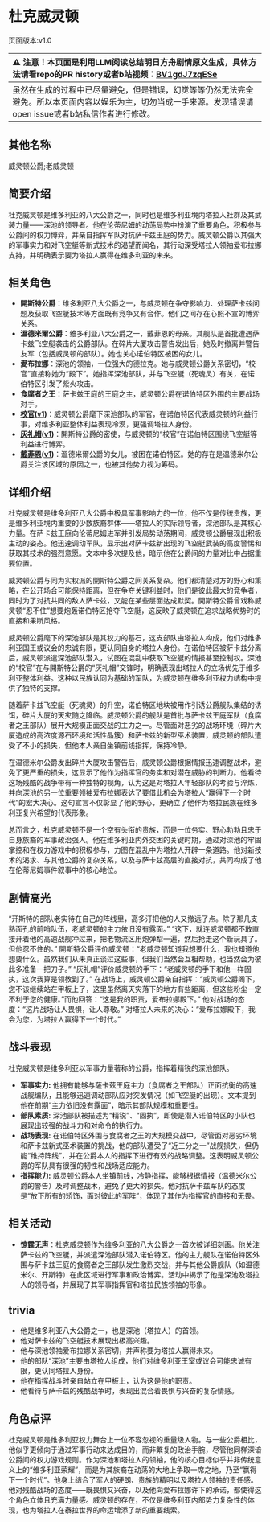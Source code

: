 # 杜克威灵顿
页面版本:v1.0
 

| :warning: 注意！本页面是利用LLM阅读总结明日方舟剧情原文生成，具体方法请看repo的PR history或者b站视频：[BV1gdJ7zqESe](https://www.bilibili.com/video/BV1gdJ7zqESe/)         |
|:----------------------------|
| 虽然在生成的过程中已尽量避免，但是错误，幻觉等等仍然无法完全避免。所以本页面内容以娱乐为主，切勿当成一手来源。发现错误请open issue或者b站私信作者进行修改。|



## 其他名称
威灵顿公爵;老威灵顿
## 简要介绍
杜克威灵顿是维多利亚的八大公爵之一，同时也是维多利亚境内塔拉人社群及其武装力量——深池的领导者。他在伦蒂尼姆的动荡局势中扮演了重要角色，积极参与公爵间的权力博弈，并亲自指挥军队对抗萨卡兹王庭的势力。威灵顿公爵以其强大的军事实力和对飞空艇等新式技术的渴望而闻名，其行动深受塔拉人领袖爱布拉娜支持，并明确表示要为塔拉人赢得在维多利亚的未来。
## 相关角色
-   **開斯特公爵**：维多利亚八大公爵之一，与威灵顿在争夺影响力、处理萨卡兹问题及获取飞空艇技术等方面既有竞争又有合作。他们之间存在心照不宣的博弈关系。
-   **溫德米爾公爵**：维多利亚八大公爵之一，戴菲恩的母亲。其舰队是首批遭遇萨卡兹飞空艇袭击的公爵部队。在碎片大厦攻击警告发出后，她及时撤离并警告友军（包括威灵顿的部队）。她也关心诺伯特区被困的女儿。
-   **愛布拉娜**：深池的领袖，一位强大的德拉克。她与威灵顿公爵关系密切，“校官”直接称她为“殿下”。她指挥深池部队，并与飞空艇（死魂灵）有关，在诺伯特区引发了紫火攻击。
-   **食腐者之王**：萨卡兹王庭的王庭之主，威灵顿公爵在诺伯特区外围的主要战场对手。
-   **[校官](../char_v3/extended_char_xiao_guan.md)([v1](extended_char_xiao_guan.md))**：威灵顿公爵麾下深池部队的军官，在诺伯特区代表威灵顿的利益行事，对维多利亚整体利益表现冷漠，更强调塔拉人身份。
-   **[灰礼帽](../char_v3/extended_char_hui_li_mao.md)([v1](extended_char_hui_li_mao.md))**：開斯特公爵的密使，与威灵顿的“校官”在诺伯特区围绕飞空艇等利益进行博弈。
-   **[戴菲恩](../char_v3/char_4110_delphn.md)([v1](char_4110_delphn.md))**：溫德米爾公爵的女儿，被困在诺伯特区。她的存在是温德米尔公爵关注该区域的原因之一，也被其他势力视为筹码。
## 详细介绍
杜克威灵顿是维多利亚八大公爵中极具军事影响力的一位，他不仅是传统贵族，更是维多利亚境内重要的少数族裔群体——塔拉人的实际领导者，深池部队是其核心力量。在萨卡兹王庭向伦蒂尼姆进军并引发局势动荡期间，威灵顿公爵展现出积极主动的姿态。他迅速调动军队，显示出对萨卡兹新出现的飞空艇武装的高度警惕和获取其技术的强烈意愿。文本中多次提及他，暗示他在公爵间的力量对比中占据重要位置。

威灵顿公爵与同为实权派的開斯特公爵之间关系复杂。他们都清楚对方的野心和策略，在公开场合可能保持距离，但在争夺关键利益时，他们是彼此最大的竞争者，同时为了对抗共同的敌人萨卡兹，又能在某些层面达成默契。開斯特公爵曾戏称威灵顿“忍不住”想要炮轰诺伯特区抢夺飞空艇，这反映了威灵顿在追求战略优势时的直接和果断风格。

威灵顿公爵麾下的深池部队是其权力的基石，这支部队由塔拉人构成，他们对维多利亚国王或议会的忠诚有限，更认同自身的塔拉人身份。在诺伯特区被萨卡兹分离后，威灵顿派遣深池部队潜入，试图在混乱中获取飞空艇的情报甚至控制权。深池的“校官”在与開斯特公爵的“灰礼帽”交锋时，明确表现出塔拉人的立场优先于维多利亚整体利益。这种以民族认同为基础的军队，为威灵顿在维多利亚权力结构中提供了独特的支撑。

随着萨卡兹飞空艇（死魂灵）的升空，诺伯特区地块被用作引诱公爵舰队集结的诱饵，碎片大厦的天灾随之降临。威灵顿公爵的舰队是首批与萨卡兹王庭军队（食腐者之王部队）展开大规模正面交战的主力之一。尽管面对恶劣的战场环境（碎片大厦造成的高浓度源石环境和活性晶簇）和萨卡兹的新型巫术装置，威灵顿的部队遭受了不小的损失，但他本人亲自坐镇前线指挥，保持冷静。

在温德米尔公爵发出碎片大厦攻击警告后，威灵顿公爵根据情报迅速调整战术，避免了更严重的损失，这显示了他作为指挥官的务实和对潜在威胁的判断力。他看待这场残酷的战争带有一种独特的视角，认为这是对塔拉人年轻部队的考验与淬炼，并向深池的另一位重要领袖爱布拉娜表达了要借此机会为塔拉人“赢得下一个时代”的宏大决心。这句宣言不仅彰显了他的野心，更确立了他作为塔拉民族在维多利亚复兴希望的代表形象。

总而言之，杜克威灵顿不是一个空有头衔的贵族，而是一位务实、野心勃勃且忠于自身族裔的军事政治强人。他在维多利亚内外交困的关键时期，通过对深池的牢固掌控和在权力游戏中的积极参与，力图在混乱中为塔拉人开辟一条道路。他对新技术的渴求、与其他公爵的复杂关系，以及与萨卡兹高层的直接对抗，共同构成了他在伦蒂尼姆事件叙事中的核心地位。
## 剧情高光
“开斯特的部队老实待在自己的阵线里，高多汀把他的人又撤远了点。除了那几支熟面孔的前哨队伍，老威灵顿的主力依旧没有露面。”
“这下，就连威灵顿都不敢直接开着他的高速战舰冲过来，把老物流区用炮弹犁一遍，然后抢走这个新玩具了。但他忍不住的。”
開斯特公爵评价威灵顿：“老威灵顿知道我想要什么，我也知道他想要什么。虽然我们从未真正谈过这些事，但我们当然会互相帮助，也当然会为彼此多准备一把刀子。”
“灰礼帽”评价威灵顿的手下：“老威灵顿的手下和他一样固执，这次我算是领教到了。”
在战场上，威灵顿公爵亲自指挥：“威灵顿公爵阁下，您不该继续站在甲板上了，这里虽然离天灾落下的地方有些距离，但这些粉尘一定不利于您的健康。”而他回答：“这是我的职责，爱布拉娜殿下。”
他对战场的态度：“这片战场让人畏惧，让人尊敬。”
对塔拉人未来的决心：“爱布拉娜殿下，我会为您，为塔拉人赢得下一个时代。”
## 战斗表现
杜克威灵顿是维多利亚以军事力量著称的公爵，指挥着精锐的深池部队。
- **军事实力:** 他拥有能够与薩卡茲王庭主力（食腐者之王部队）正面抗衡的高速战舰编队，且能够迅速调动部队应对突发情况（如飞空艇的出现）。文本提到他在前期“主力依旧没有露面”，暗示其部队规模和重要性。
- **部队素质:** 深池部队被描述为“精锐”、“固执”，即使是潜入诺伯特区的小队也展现出较强的战斗力和对命令的执行力。
- **战场表现:** 在诺伯特区外围与食腐者之王的大规模交战中，尽管面对恶劣环境和萨卡兹新式巫术装置的挑战，他的部队遭受了“近三分之一”战舰损失，但仍能“维持阵线”，并在公爵本人的指挥下进行有效的战略调整。这表明威灵顿公爵的军队具有很强的韧性和战场适应能力。
- **指挥能力:** 威灵顿公爵本人坐镇前线，冷静指挥，能够根据情报（温德米尔公爵的警告）及时调整战术，避免了更大的损失。他对抗萨卡兹军队的态度是“放下所有的矫饰，面对彼此的军阵”，体现了其作为指挥官的直接和无畏。
## 相关活动
-   **[惊霆无声](../stories/main_12.md)**：杜克威灵顿作为维多利亚的八大公爵之一首次被详细刻画。他关注萨卡兹的飞空艇，并派遣深池部队潜入诺伯特区。他的主力舰队在诺伯特区外围与萨卡兹王庭的食腐者之王部队发生激烈交战，并与其他公爵舰队（如温德米尔、开斯特）在此区域进行军事和政治博弈。活动中揭示了他是深池及塔拉人的领导者，并展现了其军事指挥官和塔拉民族领袖的形象。
## trivia
- 他是维多利亚八大公爵之一，也是深池（塔拉人）的首领。
- 他对萨卡兹的飞空艇技术展现出极高兴趣。
- 他与深池领袖爱布拉娜关系密切，并声称要为塔拉人赢得未来。
- 他的部队“深池”主要由塔拉人组成，他们对维多利亚王室或议会可能忠诚有限，更认同塔拉人身份。
- 他在指挥战斗时亲自站立在甲板上，认为这是他的职责。
- 他看待与萨卡兹的残酷战争时，表现出混合着畏惧与兴奋的复杂情感。
## 角色点评
杜克威灵顿是维多利亚权力舞台上一位不容忽视的重量级人物。与一些公爵相比，他似乎更倾向于通过军事行动来达成目的，而非繁复的政治手腕，尽管他同样深谙公爵间的权力游戏规则。作为深池和塔拉人的领袖，他的核心目标似乎并非传统意义上的“维多利亚荣耀”，而是为其族裔在动荡的大地上争取一席之地，乃至“赢得下一个时代”。他身上结合了军人的硬朗、贵族的精明以及塔拉人领袖的责任感。他对残酷战场的态度——既畏惧又兴奋，以及他向爱布拉娜许下的承诺，都使得这个角色立体且充满力量感。威灵顿的存在，不仅是维多利亚内部势力复杂性的体现，也为塔拉人在泰拉世界的命运增添了新的重要线索。